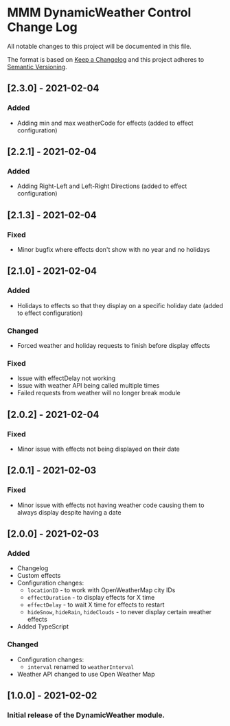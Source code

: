 # MMM DynamicWeather Control Change Log
All notable changes to this project will be documented in this file.

The format is based on [Keep a Changelog](http://keepachangelog.com/) 
and this project adheres to [Semantic Versioning](http://semver.org/).

## [2.3.0] - 2021-02-04
### Added
- Adding min and max weatherCode for effects (added to effect configuration)

## [2.2.1] - 2021-02-04
### Added
- Adding Right-Left and Left-Right Directions (added to effect configuration)

## [2.1.3] - 2021-02-04
### Fixed
- Minor bugfix where effects don't show with no year and no holidays

## [2.1.0] - 2021-02-04
### Added
- Holidays to effects so that they display on a specific holiday date (added to effect configuration)

### Changed
- Forced weather and holiday requests to finish before display effects

### Fixed
- Issue with effectDelay not working
- Issue with weather API being called multiple times
- Failed requests from weather will no longer break module

## [2.0.2] - 2021-02-04
### Fixed
- Minor issue with effects not being displayed on their date

## [2.0.1] - 2021-02-03
### Fixed
- Minor issue with effects not having weather code causing them to always display despite having a date

## [2.0.0] - 2021-02-03
### Added
- Changelog
- Custom effects
- Configuration changes:
   - `locationID` - to work with OpenWeatherMap city IDs
   - `effectDuration` - to display effects for X time
   - `effectDelay` - to wait X time for effects to restart
   - `hideSnow`, `hideRain`, `hideClouds` - to never display certain weather effects
- Added TypeScript

### Changed
- Configuration changes:
   - `interval` renamed to `weatherInterval`
- Weather API changed to use Open Weather Map

## [1.0.0] - 2021-02-02
### Initial release of the DynamicWeather module.
